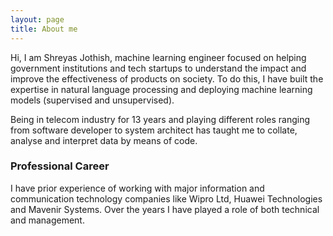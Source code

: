 ```yaml
---
layout: page
title: About me
---
```


Hi, I am Shreyas Jothish, machine learning engineer focused on helping government institutions and tech startups to understand the impact and improve the effectiveness of products on society. To do this, I have built the expertise in natural language processing and deploying machine learning models (supervised and unsupervised).

Being in telecom industry for 13 years and playing different roles ranging from software developer to system architect has taught me to collate, analyse and interpret data by means of code.

### Professional Career

I have prior experience of working with major information and communication technology companies like Wipro Ltd, Huawei Technologies and Mavenir Systems. Over the years I have played a role of both technical and management.
